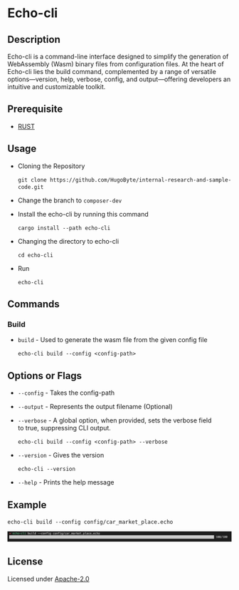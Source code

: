 # Echo-cli

## Description

Echo-cli is a command-line interface designed to simplify the generation of WebAssembly (Wasm) binary files from configuration files. At the heart of Echo-cli lies the build command, complemented by a range of versatile options—version, help, verbose, config, and output—offering developers an intuitive and customizable toolkit.

## Prerequisite

- [RUST](https://www.rust-lang.org/tools/install)

## Usage

- Cloning the Repository
    ```
    git clone https://github.com/HugoByte/internal-research-and-sample-code.git
    ```

- Change the branch to `composer-dev`
- Install the echo-cli by running this command

    ```
    cargo install --path echo-cli
    ```

- Changing the directory to echo-cli
    ```
    cd echo-cli
    ```

- Run 
    ```
    echo-cli
    ```
    
## Commands

### Build

- `build` - Used to generate the wasm file from the given config file

    ```
    echo-cli build --config <config-path>
    ```

## Options or Flags

- `--config` - Takes the config-path
- `--output` - Represents the output filename (Optional)
- `--verbose` - A global option, when provided, sets the verbose field to true, suppressing CLI output.
  
  ```
  echo-cli build --config <config-path> --verbose
  ```

- `--version` - Gives the version
  
  ```
  echo-cli --version
  ```

- `--help` - Prints the help message

## Example

```
echo-cli build --config config/car_market_place.echo
```

![Allow Push Notification](../images/example.png)

## License

Licensed under [Apache-2.0](https://www.apache.org/licenses/LICENSE-2.0)









